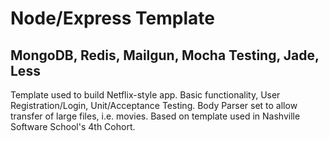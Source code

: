 Node/Express Template
=====================

MongoDB, Redis, Mailgun, Mocha Testing, Jade, Less
--------------------------------------------------

Template used to build Netflix-style app. Basic functionality, User Registration/Login, Unit/Acceptance Testing.
Body Parser set to allow transfer of large files, i.e. movies.  Based on template used in Nashville Software School's 4th Cohort.
